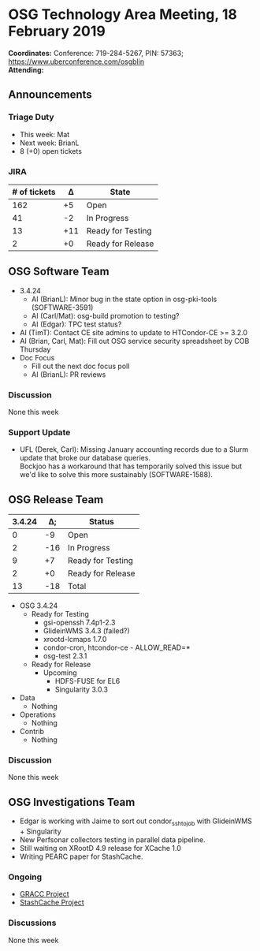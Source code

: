 # OSG Technology Area Meeting, 18 February 2019

**Coordinates:** Conference: 719-284-5267, PIN: 57363; <https://www.uberconference.com/osgblin>  
**Attending:**   


## Announcements


### Triage Duty

-   This week: Mat
-   Next week: BrianL
-   8 (+0) open tickets


### JIRA

| # of tickets | &Delta; | State             |
|------------ |------- |----------------- |
| 162          | +5      | Open              |
| 41           | -2      | In Progress       |
| 13           | +11     | Ready for Testing |
| 2            | +0      | Ready for Release |


## OSG Software Team

-   3.4.24  
    -   AI (BrianL): Minor bug in the state option in osg-pki-tools (SOFTWARE-3591)
    -   AI (Carl/Mat): osg-build promotion to testing?
    -   AI (Edgar): TPC test status?
-   AI (TimT): Contact CE site admins to update to HTCondor-CE >= 3.2.0
-   AI (Brian, Carl, Mat): Fill out OSG service security spreadsheet by COB Thursday
-   Doc Focus  
    -   Fill out the next doc focus poll
    -   AI (BrianL): PR reviews


### Discussion

None this week  


### Support Update

-   UFL (Derek, Carl): Missing January accounting records due to a Slurm update that broke our database queries.  
    Bockjoo has a workaround that has temporarily solved this issue but we'd like to solve this more sustainably (SOFTWARE-1588).


## OSG Release Team

| 3.4.24 | &Delta;; | Status            |
|------ |-------- |----------------- |
| 0      | -9       | Open              |
| 2      | -16      | In Progress       |
| 9      | +7       | Ready for Testing |
| 2      | +0       | Ready for Release |
| 13     | -18      | Total             |

-   OSG 3.4.24  
    -   Ready for Testing  
        -   gsi-openssh 7.4p1-2.3
        -   GlideinWMS 3.4.3 (failed?)
        -   xrootd-lcmaps 1.7.0
        -   condor-cron, htcondor-ce - ALLOW_READ=*
        -   osg-test 2.3.1
    -   Ready for Release  
        -   Upcoming  
            -   HDFS-FUSE for EL6
            -   Singularity 3.0.3
-   Data  
    -   Nothing
-   Operations  
    -   Nothing
-   Contrib  
    -   Nothing


### Discussion

None this week  


## OSG Investigations Team

-   Edgar is working with Jaime to sort out condor<sub>ssh</sub><sub>to</sub><sub>job</sub> with GlideinWMS + Singularity
-   New Perfsonar collectors testing in parallel data pipeline.
-   Still waiting on XRootD 4.9 release for XCache 1.0
-   Writing PEARC paper for StashCache.


### Ongoing

-   [GRACC Project](https://opensciencegrid.atlassian.net/projects/GRACC)
-   [StashCache Project](http://opensciencegrid.org/docs/data/stashcache/overview/)


### Discussions

None this week
